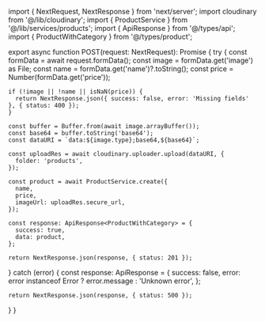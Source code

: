 import { NextRequest, NextResponse } from 'next/server';
import cloudinary from '@/lib/cloudinary';
import { ProductService } from '@/lib/services/products';
import { ApiResponse } from '@/types/api';
import { ProductWithCategory } from '@/types/product';

export async function POST(request: NextRequest): Promise<NextResponse> {
  try {
    const formData = await request.formData();
    const image = formData.get('image') as File;
    const name = formData.get('name')?.toString();
    const price = Number(formData.get('price'));

    if (!image || !name || isNaN(price)) {
      return NextResponse.json({ success: false, error: 'Missing fields' }, { status: 400 });
    }

    const buffer = Buffer.from(await image.arrayBuffer());
    const base64 = buffer.toString('base64');
    const dataURI = `data:${image.type};base64,${base64}`;

    const uploadRes = await cloudinary.uploader.upload(dataURI, {
      folder: 'products',
    });

    const product = await ProductService.create({
      name,
      price,
      imageUrl: uploadRes.secure_url,
    });

    const response: ApiResponse<ProductWithCategory> = {
      success: true,
      data: product,
    };

    return NextResponse.json(response, { status: 201 });
  } catch (error) {
    const response: ApiResponse<ProductWithCategory> = {
      success: false,
      error: error instanceof Error ? error.message : 'Unknown error',
    };

    return NextResponse.json(response, { status: 500 });
  }
}
